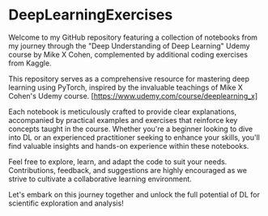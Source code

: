 # DeepLearningExercises

Welcome to my GitHub repository featuring a collection of notebooks from my journey through the "Deep Understanding of Deep Learning" Udemy course by Mike X Cohen, complemented by additional coding exercises from Kaggle.

This repository serves as a comprehensive resource for mastering deep learning using PyTorch, inspired by the invaluable teachings of Mike X Cohen's Udemy course. [https://www.udemy.com/course/deeplearning_x]

Each notebook is meticulously crafted to provide clear explanations, accompanied by practical examples and exercises that reinforce key concepts taught in the course. Whether you're a beginner looking to dive into DL or an experienced practitioner seeking to enhance your skills, you'll find valuable insights and hands-on experience within these notebooks.

Feel free to explore, learn, and adapt the code to suit your needs. Contributions, feedback, and suggestions are highly encouraged as we strive to cultivate a collaborative learning environment.

Let's embark on this journey together and unlock the full potential of DL for scientific exploration and analysis!
